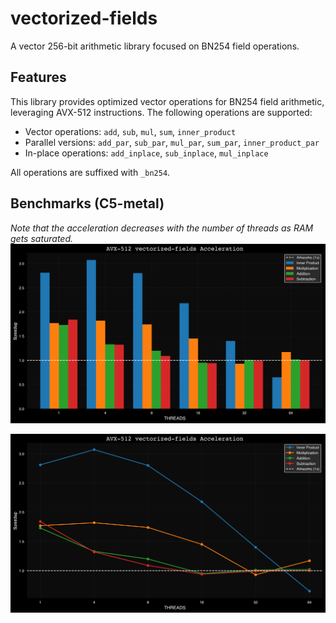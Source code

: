 # vectorized-fields

A vector 256-bit arithmetic library focused on BN254 field operations.

## Features

This library provides optimized vector operations for BN254 field arithmetic, leveraging AVX-512 instructions. The following operations are supported:

- Vector operations: `add`, `sub`, `mul`, `sum`, `inner_product`
- Parallel versions: `add_par`, `sub_par`, `mul_par`, `sum_par`, `inner_product_par`
- In-place operations: `add_inplace`, `sub_inplace`, `mul_inplace`

All operations are suffixed with `_bn254`.

## Benchmarks (C5-metal)
*Note that the acceleration decreases with the number of threads as RAM gets saturated.*
![Bar Graph](./benchmarks/bar_graph.png)

![Line Graph](./benchmarks/line_graph.png)
